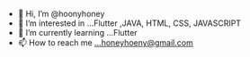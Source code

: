 - 👋 Hi, I’m @hoonyhoney
- 👀 I’m interested in ...Flutter ,JAVA, HTML, CSS, JAVASCRIPT
- 🌱 I’m currently learning ...Flutter
- 📫 How to reach me ...honeyhoeny@gmail.com


